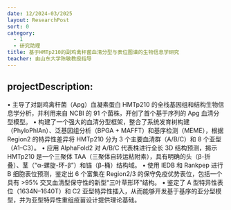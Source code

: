 ```yaml
---
date: 12/2024-03/2025
layout: ResearchPost
sort: 0
category: 
  - 1
  - 研究助理
title: 基于HMTp210的副鸡禽杆菌血清分型与表位图谱的生物信息学研究
teacher: 由山东大学陈敏教授指导
---
```

## projectDescription:
• 主导了对副鸡禽杆菌（Apg）血凝素蛋白 HMTp210 的全栈基因组和结构生物信息学分析，并利用来自 NCBI 的 91 个菌株，开创了首个基于序列的 Apg 血清分型模型。
• 构建了一个强大的血清分型框架，整合了系统发育树构建（PhyloPhlAn）、泛基因组分析（BPGA + MAFFT）和基序检测（MEME），根据 Region2 的特异性差异将 HMTp210 分为 3 个主要血清群（A/B/C）和 8 个亚型（A1–C3）。
• 应用 AlphaFold2 对 A/B/C 代表株进行全长 3D 结构预测，揭示 HMTp210 是一个三聚体 TAA（三聚体自转运粘附素），具有明确的头（β-折叠）、茎（“α-螺旋-环-β”）和锚（β-桶）结构域。
• 使用 IEDB 和 Rankpep 进行 B 细胞表位预测，鉴定出 6 个富集在 Region2/3 的保守免疫优势表位，包括一个具有 >95% 交叉血清型保守性的新型“三叶草形环”结构。
• 鉴定了 A 型特异性表位（1634N–1640T）和 C2 亚型特异性插入，从而能够开发基于基序的亚分型模型，并为亚型特异性重组疫苗设计提供理论基础。
